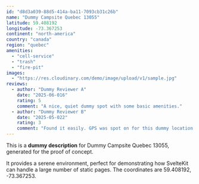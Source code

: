 ```yaml
---
id: "d8d3a039-88d5-414a-ba11-7093cb31c26b"
name: "Dummy Campsite Quebec 13055"
latitude: 59.408192
longitude: -73.367253
continent: "north-america"
country: "canada"
region: "quebec"
amenities:
  - "cell-service"
  - "trash"
  - "fire-pit"
images:
  - "https://res.cloudinary.com/demo/image/upload/v1/sample.jpg"
reviews:
  - author: "Dummy Reviewer A"
    date: "2025-06-016"
    rating: 5
    comment: "A nice, quiet dummy spot with some basic amenities."
  - author: "Dummy Reviewer B"
    date: "2025-05-022"
    rating: 3
    comment: "Found it easily. GPS was spot on for this dummy location."
---
```


This is a **dummy description** for Dummy Campsite Quebec 13055, generated for the proof of concept.

It provides a serene environment, perfect for demonstrating how SvelteKit can handle a large number of static pages. The coordinates are 59.408192, -73.367253.
